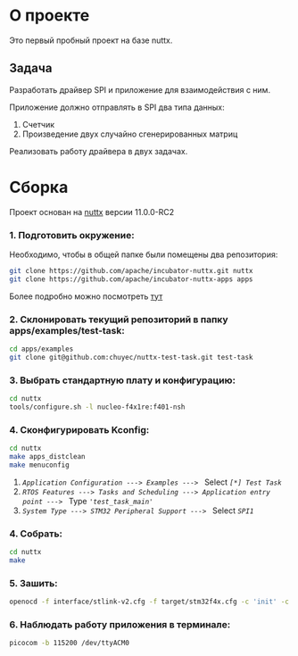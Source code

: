 # О проекте

Это первый пробный проект на базе nuttx.

## Задача

Разработать драйвер SPI и приложение для взаимодействия с ним.

Приложение должно отправлять в SPI два типа данных:
1. Счетчик
2. Произведение двух случайно сгенерированных матриц

Реализовать работу драйвера в двух задачах.

# Сборка

Проект основан на [nuttx](https://github.com/apache/incubator-nuttx) версии 11.0.0-RC2

### 1. Подготовить окружение:

Необходимо, чтобы в общей папке были помещены два репозитория:

```sh
git clone https://github.com/apache/incubator-nuttx.git nuttx
git clone https://github.com/apache/incubator-nuttx-apps apps
```

Более подробно можно посмотреть [тут](https://nuttx.apache.org/docs/latest/quickstart/install.html)

### 2. Склонировать текущий репозиторий в папку apps/examples/test-task:

```sh
cd apps/examples
git clone git@github.com:chuyec/nuttx-test-task.git test-task
```

### 3. Выбрать стандартную плату и конфигурацию:

```sh
cd nuttx
tools/configure.sh -l nucleo-f4x1re:f401-nsh
```

### 4. Сконфигурировать Kconfig:

```sh
cd nuttx
make apps_distclean
make menuconfig
```

1. _`Application Configuration ---> Examples ---> `_ Select _`[*] Test Task`_
2. _`RTOS Features ---> Tasks and Scheduling ---> Application entry point ---> `_ Type _`'test_task_main'`_
3. _`System Type ---> STM32 Peripheral Support ---> `_ Select _`SPI1`_

### 4. Собрать:

```sh
cd nuttx
make
```

### 5. Зашить:

```sh
openocd -f interface/stlink-v2.cfg -f target/stm32f4x.cfg -c 'init' -c 'program nuttx verify reset' -c 'shutdown'
```

### 6. Наблюдать работу приложения в терминале:

```sh
picocom -b 115200 /dev/ttyACM0
```
